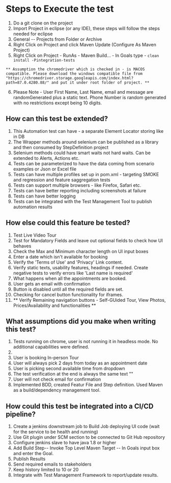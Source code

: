 # Steps to Execute the test
1. Do a git clone on the project
2. Import Project in eclipse (or any IDE), these steps will follow the steps needed for eclipse
3. General -- Projects from Folder or Archive
4. Right Click on Project and click Maven Update (Configure As Maven Project)
5. Right Click on Project - RunAs - Maven Build... - In Goals type - ```clean install -Pintegration-tests```

```** Assumption the chromedriver which is checked in - is MACOS compatible. Please download the windows compatible file from "https://chromedriver.storage.googleapis.com/index.html?path=87.0.4280.88/" and put it under root folder of project. ** ```

6. Please Note - User First Name, Last Name, email and message are randomGenerated plus a static text. Phone Number is random generated with no restrictions except being 10 digits.

## How can this test be extended? ##
1. This Automation test can have - a separate Element Locator storing like in DB
2. The Wrapper methods around selenium can be published as a library and then consumed by StepDefinition project
3. Selenium methods could have smart waits not hard waits. Can be extended to Alerts, Actions etc.
4. Tests can be parameterized to have the data coming from scenario examples or Json or Excel file
5. Tests can have multiple profiles set up in pom.xml - targeting SMOKE and regression and feature saggregation tests
6. Tests can support multiple browsers - like Firefox, Safari etc.
7. Tests can have better reporting including screenshots at failure 
8. Tests can have better logging 
9. Tests can be integrated with the Test Management Tool to publish automation results


## How else could this feature be tested? ##

1. Test Live Video Tour
2. Test for Mandatory Fields and leave out optional fields to check how UI behaves
3. Check the Max and Minimum character length on UI input boxes
4. Enter a date which isn't available for booking
5. Verify the 'Terms of Use' and 'Privacy' Link content.
6. Verify static texts, usability features, headings if needed. Create negative tests to verify errors like 'Last name is required'
7. What happens when all the appointments are booked.
8. User gets an email with confirmation
9. Button is disabled until all the required fields are set.
10. Checking for cancel button functionality for iframes.
11. ** Verify Remaining navigation buttons - Self-GUided Tour, View Photos, Prices/Availability and functionalities **



## What assumptions did you make when writing this test? ##
1. Tests running on chrome, user is not running it in headless mode. No additional capabilities were defined.
2.
2. User is booking In-person Tour
3. User will always pick 2 days from today as an appointment date
4. User is picking second available time from dropdown
5. The test verification at the end is always the same text ""
6. User will not check email for confirmation
7. Implemented BDD, created Featur File and Step definition. Used Maven as a build/dependency management tool.


## How could this test be integrated into a CI/CD pipeline? ##
1. Create a jenkins downstream job to Build Job deploying UI code (wait for the service to be health and running)
2. Use Git plugin under SCM section to be connected to Git Hub repository
3. Configure jenkins slave to have java 1.8 or higher
4. Add Build Step-- Invoke Top Level Maven Target -- In Goals input box and enter the Goal.
5. Publish Results
6. Send required emails to stakeholders
7. Keep history limited to 10 or 20 
8. Integrate with Test Management Framework to report/update results.
